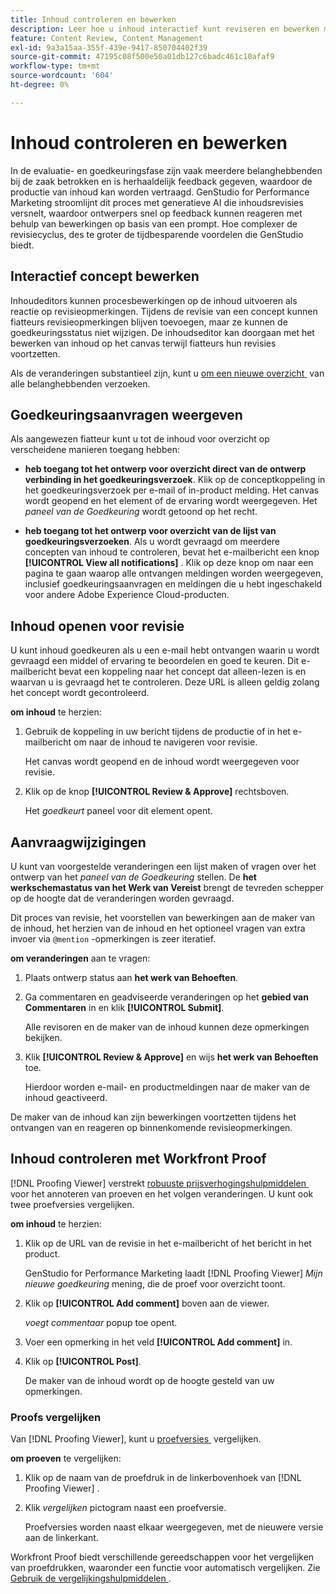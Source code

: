 ```yaml
---
title: Inhoud controleren en bewerken
description: Leer hoe u inhoud interactief kunt reviseren en bewerken met Adobe GenStudio for Performance Marketing.
feature: Content Review, Content Management
exl-id: 9a3a15aa-355f-439e-9417-850704402f39
source-git-commit: 47195c08f500e50a01db127c6badc461c10afaf9
workflow-type: tm+mt
source-wordcount: '604'
ht-degree: 0%

---
```


# Inhoud controleren en bewerken

In de evaluatie- en goedkeuringsfase zijn vaak meerdere belanghebbenden bij de zaak betrokken en is herhaaldelijk feedback gegeven, waardoor de productie van inhoud kan worden vertraagd. GenStudio for Performance Marketing stroomlijnt dit proces met generatieve AI die inhoudsrevisies versnelt, waardoor ontwerpers snel op feedback kunnen reageren met behulp van bewerkingen op basis van een prompt. Hoe complexer de revisiecyclus, des te groter de tijdbesparende voordelen die GenStudio biedt.

## Interactief concept bewerken

Inhoudeditors kunnen procesbewerkingen op de inhoud uitvoeren als reactie op revisieopmerkingen. Tijdens de revisie van een concept kunnen fiatteurs revisieopmerkingen blijven toevoegen, maar ze kunnen de goedkeuringsstatus niet wijzigen. De inhoudseditor kan doorgaan met het bewerken van inhoud op het canvas terwijl fiatteurs hun revisies voortzetten.

Als de veranderingen substantieel zijn, kunt u [&#x200B; om een nieuwe overzicht &#x200B;](/help/user-guide/approvals/request-review.md#request-new-approval) van alle belanghebbenden verzoeken.

## Goedkeuringsaanvragen weergeven

Als aangewezen fiatteur kunt u tot de inhoud voor overzicht op verscheidene manieren toegang hebben:

* **heb toegang tot het ontwerp voor overzicht direct van de ontwerp verbinding in het goedkeuringsverzoek**. Klik op de conceptkoppeling in het goedkeuringsverzoek per e-mail of in-product melding. Het canvas wordt geopend en het element of de ervaring wordt weergegeven. Het _paneel van de Goedkeuring_ wordt getoond op het recht.

* **heb toegang tot het ontwerp voor overzicht van de lijst van goedkeuringsverzoeken**. Als u wordt gevraagd om meerdere concepten van inhoud te controleren, bevat het e-mailbericht een knop **[!UICONTROL View all notifications]** . Klik op deze knop om naar een pagina te gaan waarop alle ontvangen meldingen worden weergegeven, inclusief goedkeuringsaanvragen en meldingen die u hebt ingeschakeld voor andere Adobe Experience Cloud-producten.

## Inhoud openen voor revisie

U kunt inhoud goedkeuren als u een e-mail hebt ontvangen waarin u wordt gevraagd een middel of ervaring te beoordelen en goed te keuren. Dit e-mailbericht bevat een koppeling naar het concept dat alleen-lezen is en waarvan u is gevraagd het te controleren. Deze URL is alleen geldig zolang het concept wordt gecontroleerd.

**om inhoud** te herzien:

1. Gebruik de koppeling in uw bericht tijdens de productie of in het e-mailbericht om naar de inhoud te navigeren voor revisie.

   Het canvas wordt geopend en de inhoud wordt weergegeven voor revisie.

1. Klik op de knop **[!UICONTROL Review & Approve]** rechtsboven.

   Het _goedkeurt_ paneel voor dit element opent.

## Aanvraagwijzigingen

U kunt van voorgestelde veranderingen een lijst maken of vragen over het ontwerp van het _paneel van de Goedkeuring_ stellen. De **het werkschemastatus van het Werk van Vereist** brengt de tevreden schepper op de hoogte dat de veranderingen worden gevraagd.

Dit proces van revisie, het voorstellen van bewerkingen aan de maker van de inhoud, het herzien van de inhoud en het optioneel vragen van extra invoer via `@mention` -opmerkingen is zeer iteratief.

**om veranderingen** aan te vragen:

1. Plaats ontwerp status aan **het werk van Behoeften**.

1. Ga commentaren en geadviseerde veranderingen op het **gebied van Commentaren** in en klik **[!UICONTROL Submit]**.

   Alle revisoren en de maker van de inhoud kunnen deze opmerkingen bekijken.

1. Klik **[!UICONTROL Review & Approve]** en wijs **het werk van Behoeften** toe.

   Hierdoor worden e-mail- en productmeldingen naar de maker van de inhoud geactiveerd.

De maker van de inhoud kan zijn bewerkingen voortzetten tijdens het ontvangen van en reageren op binnenkomende revisieopmerkingen.

## Inhoud controleren met Workfront Proof

[!DNL Proofing Viewer] verstrekt [&#x200B; robuuste prijsverhogingshulpmiddelen &#x200B;](https://experienceleague.adobe.com/nl/docs/workfront/using/review-and-approve-work/proofing/review-proofs-in-workfront/comment-on-a-proof/comment-on-proof-1) voor het annoteren van proeven en het volgen veranderingen. U kunt ook twee proefversies vergelijken.

**om inhoud** te herzien:

1. Klik op de URL van de revisie in het e-mailbericht of het bericht in het product.

   GenStudio for Performance Marketing laadt [!DNL Proofing Viewer] _Mijn nieuwe goedkeuring_ mening, die de proef voor overzicht toont.

1. Klik op **[!UICONTROL Add comment]** boven aan de viewer.

   _voegt commentaar_ popup toe opent.

1. Voer een opmerking in het veld **[!UICONTROL Add comment]** in.

1. Klik op **[!UICONTROL Post]**.

   De maker van de inhoud wordt op de hoogte gesteld van uw opmerkingen.

### Proofs vergelijken

Van [!DNL Proofing Viewer], kunt u [&#x200B; proefversies &#x200B;](https://experienceleague.adobe.com/nl/docs/workfront/using/workfront-proof/work-with-proofs-in-wf-proof/review-proofs-web-proofing-viewer/compare-proofs) vergelijken.

**om proeven** te vergelijken:

1. Klik op de naam van de proefdruk in de linkerbovenhoek van [!DNL Proofing Viewer] .

1. Klik _vergelijken_ pictogram naast een proefversie.

   Proefversies worden naast elkaar weergegeven, met de nieuwere versie aan de linkerkant.

Workfront Proof biedt verschillende gereedschappen voor het vergelijken van proefdrukken, waaronder een functie voor automatisch vergelijken. Zie [&#x200B; Gebruik de vergelijkingshulpmiddelen &#x200B;](https://experienceleague.adobe.com/nl/docs/workfront/using/workfront-proof/work-with-proofs-in-wf-proof/review-proofs-web-proofing-viewer/compare-proofs#use-the-compare-tools).
